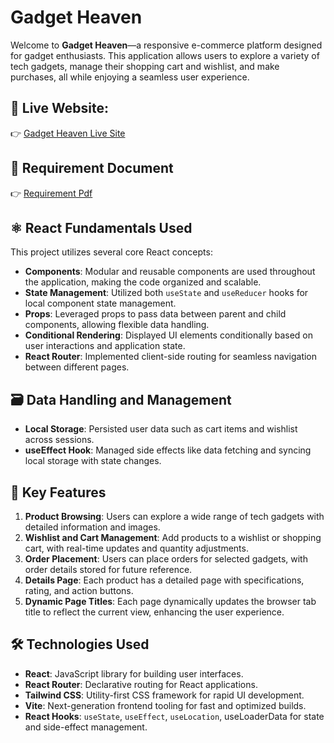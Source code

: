 # Gadget Heaven

Welcome to **Gadget Heaven**—a responsive e-commerce platform designed for gadget enthusiasts. This application allows users to explore a variety of tech gadgets, manage their shopping cart and wishlist, and make purchases, all while enjoying a seamless user experience.


## 🔗 Live Website: 
👉 [Gadget Heaven Live Site](https://delicate-figolla-b0e042.netlify.app/)


## 📄 Requirement Document
👉 [Requirement Pdf](https://github.com/ayeshamukta/Gadget-heaven/blob/main/public/Batch-10_Assignment-08.pdf)

## ⚛️ React Fundamentals Used

This project utilizes several core React concepts:

- **Components**: Modular and reusable components are used throughout the application, making the code organized and scalable.
- **State Management**: Utilized both `useState` and `useReducer` hooks for local component state management.
- **Props**: Leveraged props to pass data between parent and child components, allowing flexible data handling.
- **Conditional Rendering**: Displayed UI elements conditionally based on user interactions and application state.
- **React Router**: Implemented client-side routing for seamless navigation between different pages.

## 🗃️ Data Handling and Management


- **Local Storage**: Persisted user data such as cart items and wishlist across sessions.
- **useEffect Hook**: Managed side effects like data fetching and syncing local storage with state changes.

## 🌟 Key Features

1. **Product Browsing**: Users can explore a wide range of tech gadgets with detailed information and images.
2. **Wishlist and Cart Management**: Add products to a wishlist or shopping cart, with real-time updates and quantity adjustments.
3. **Order Placement**: Users can place orders for selected gadgets, with order details stored for future reference.
4. **Details Page**: Each product has a detailed page with specifications, rating, and action buttons.
5. **Dynamic Page Titles**: Each page dynamically updates the browser tab title to reflect the current view, enhancing the user experience.

   
## 🛠️ Technologies Used

- **React**: JavaScript library for building user interfaces.
- **React Router**: Declarative routing for React applications.
- **Tailwind CSS**: Utility-first CSS framework for rapid UI development.
- **Vite**: Next-generation frontend tooling for fast and optimized builds.
- **React Hooks**: `useState`, `useEffect`, `useLocation`, useLoaderData for state and side-effect management.
